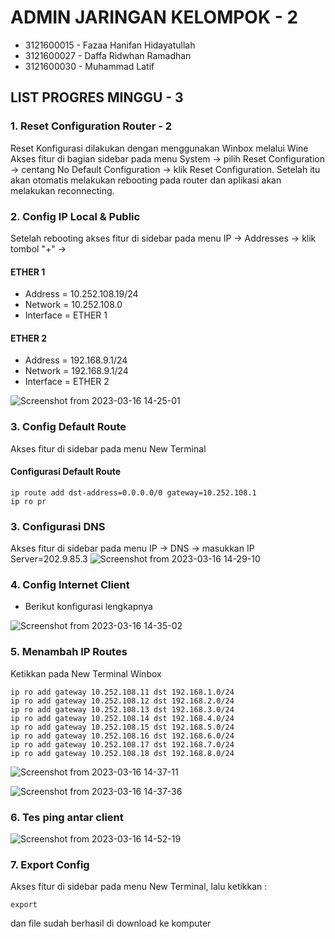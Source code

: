 # ADMIN JARINGAN KELOMPOK - 2

- 3121600015 - Fazaa Hanifan Hidayatullah
- 3121600027 - Daffa Ridwhan Ramadhan
- 3121600030 - Muhammad Latif

## LIST PROGRES MINGGU - 3

### 1. Reset Configuration Router - 2

Reset Konfigurasi dilakukan dengan menggunakan Winbox melalui Wine
Akses fitur di bagian sidebar pada menu System -> pilih Reset Configuration -> centang No Default Configuration -> klik Reset Configuration.
Setelah itu akan otomatis melakukan rebooting pada router dan aplikasi akan melakukan reconnecting.

### 2. Config IP Local & Public

Setelah rebooting akses fitur di sidebar pada menu IP -> Addresses -> klik tombol "+" ->

#### ETHER 1

- Address = 10.252.108.19/24
- Network = 10.252.108.0
- Interface = ETHER 1

#### ETHER 2

- Address = 192.168.9.1/24
- Network = 192.168.9.1/24
- Interface = ETHER 2

![Screenshot from 2023-03-16 14-25-01](https://user-images.githubusercontent.com/89375335/225556949-cf4b0ef3-2c6c-469e-ad60-11acf60b03fe.png)

### 3. Config Default Route

Akses fitur di sidebar pada menu New Terminal

#### Configurasi Default Route

```console
ip route add dst-address=0.0.0.0/0 gateway=10.252.108.1
ip ro pr
```

### 3. Configurasi DNS

Akses fitur di sidebar pada menu IP -> DNS -> masukkan IP Server=202.9.85.3
![Screenshot from 2023-03-16 14-29-10](https://user-images.githubusercontent.com/89375335/225663360-f629fe87-7b01-4df9-9066-4b870c98251e.png)

### 4. Config Internet Client

- Berikut konfigurasi lengkapnya

![Screenshot from 2023-03-16 14-35-02](https://user-images.githubusercontent.com/89375335/225664154-e409f7ec-4742-46c1-9245-bd1e4b54fecb.png)

### 5. Menambah IP Routes

Ketikkan pada New Terminal Winbox

```console
ip ro add gateway 10.252.108.11 dst 192.168.1.0/24
ip ro add gateway 10.252.108.12 dst 192.168.2.0/24
ip ro add gateway 10.252.108.13 dst 192.168.3.0/24
ip ro add gateway 10.252.108.14 dst 192.168.4.0/24
ip ro add gateway 10.252.108.15 dst 192.168.5.0/24
ip ro add gateway 10.252.108.16 dst 192.168.6.0/24
ip ro add gateway 10.252.108.17 dst 192.168.7.0/24
ip ro add gateway 10.252.108.18 dst 192.168.8.0/24
```

![Screenshot from 2023-03-16 14-37-11](https://user-images.githubusercontent.com/89375335/225664420-9a59dfeb-3c24-433a-832d-05ac639e0dc9.png)

![Screenshot from 2023-03-16 14-37-36](https://user-images.githubusercontent.com/89375335/225665519-62f6bff7-f3ae-46cc-80e1-fa51b0f2d52e.png)

### 6. Tes ping antar client

![Screenshot from 2023-03-16 14-52-19](https://user-images.githubusercontent.com/89375335/225664659-37185519-1c1a-4521-9712-26359f2e747f.png)

### 7. Export Config

Akses fitur di sidebar pada menu New Terminal, lalu ketikkan :

```console
export
```

dan file sudah berhasil di download ke komputer
